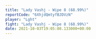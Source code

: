 ```yaml
---
title: "Lady Vashj - Wipe 8 (68.99%)"
reportCode: "6XhjdQmtyfBJDVzN"
player: "Lght"
fight: "Lady Vashj - Wipe 8 (68.99%)"
date: 2021-10-03T19:05:08.133000+00:00
---
```

